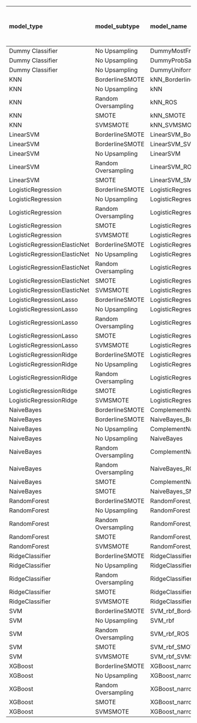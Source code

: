 | model_type                   | model_subtype       | model_name                                   |   title |   title and first paragraph |   title and 5 sentences |   title and 10 sentences | title and first sentence each paragraph   |   raw text |
|:-----------------------------|:--------------------|:---------------------------------------------|--------:|----------------------------:|------------------------:|-------------------------:|:------------------------------------------|-----------:|
| Dummy Classifier             | No Upsampling       | DummyMostFrequent                            |   0     |                       0     |                   0     |                    0     | 0.000                                     |      0     |
| Dummy Classifier             | No Upsampling       | DummyProbSampling                            |   0     |                       0     |                   0     |                    0     | 0.000                                     |      0     |
| Dummy Classifier             | No Upsampling       | DummyUniformSampling                         |   0     |                       0     |                   0     |                    0     | 0.000                                     |      0     |
| KNN                          | BorderlineSMOTE     | kNN_BorderlineSMOTE                          |   0     |                       0     |                   0     |                    0     | 0.000                                     |      0     |
| KNN                          | No Upsampling       | kNN                                          |   0     |                       0     |                   0     |                    0.026 | 0.026                                     |      0.026 |
| KNN                          | Random Oversampling | kNN_ROS                                      |   0     |                       0     |                   0     |                    0     | 0.000                                     |      0.026 |
| KNN                          | SMOTE               | kNN_SMOTE                                    |   0     |                       0     |                   0     |                    0     | 0.000                                     |      0     |
| KNN                          | SVMSMOTE            | kNN_SVMSMOTE                                 |   0     |                       0     |                   0     |                    0     | 0.000                                     |      0     |
| LinearSVM                    | BorderlineSMOTE     | LinearSVM_BorderlineSMOTE                    |   0     |                       0.026 |                   0.026 |                    0.026 | 0.000                                     |      0.026 |
| LinearSVM                    | BorderlineSMOTE     | LinearSVM_SVMSMOTE                           |   0     |                       0.026 |                   0.026 |                    0.026 | 0.000                                     |      0     |
| LinearSVM                    | No Upsampling       | LinearSVM                                    |   0     |                       0.026 |                   0.026 |                    0.026 | 0.000                                     |      0.026 |
| LinearSVM                    | Random Oversampling | LinearSVM_ROS                                |   0     |                       0.026 |                   0.026 |                    0.026 | 0.000                                     |      0.026 |
| LinearSVM                    | SMOTE               | LinearSVM_SMOTE                              |   0     |                       0.026 |                   0.026 |                    0.026 | 0.000                                     |      0.026 |
| LogisticRegression           | BorderlineSMOTE     | LogisticRegression_BorderlineSMOTE           |   0     |                       0.026 |                   0.026 |                    0.026 | 0.000                                     |      0.026 |
| LogisticRegression           | No Upsampling       | LogisticRegression                           |   0     |                       0     |                   0.026 |                    0.026 | 0.000                                     |      0.026 |
| LogisticRegression           | Random Oversampling | LogisticRegression_ROS                       |   0     |                       0.026 |                   0.026 |                    0.026 | 0.000                                     |      0.026 |
| LogisticRegression           | SMOTE               | LogisticRegression_SMOTE                     |   0     |                       0.026 |                   0.026 |                    0.026 | 0.000                                     |      0.026 |
| LogisticRegression           | SVMSMOTE            | LogisticRegression_SVMSMOTE                  |   0.026 |                       0     |                   0.026 |                    0.026 | 0.000                                     |      0.026 |
| LogisticRegressionElasticNet | BorderlineSMOTE     | LogisticRegressionElasticNet_BorderlineSMOTE |   0     |                       0     |                   0     |                    0.026 | 0.026                                     |      0     |
| LogisticRegressionElasticNet | No Upsampling       | LogisticRegressionElasticNet                 |   0     |                       0     |                   0     |                    0.026 | 0.000                                     |      0     |
| LogisticRegressionElasticNet | Random Oversampling | LogisticRegressionElasticNet_ROS             |   0     |                       0     |                   0     |                    0.026 | 0.000                                     |      0     |
| LogisticRegressionElasticNet | SMOTE               | LogisticRegressionElasticNet_SMOTE           |   0     |                       0     |                   0     |                    0.026 | 0.000                                     |      0     |
| LogisticRegressionElasticNet | SVMSMOTE            | LogisticRegressionElasticNet_SVMSMOTE        |   0     |                       0.026 |                   0     |                    0.026 | 0.000                                     |      0     |
| LogisticRegressionLasso      | BorderlineSMOTE     | LogisticRegressionLasso_BorderlineSMOTE      |   0     |                       0.026 |                   0     |                    0     | 0.000                                     |      0     |
| LogisticRegressionLasso      | No Upsampling       | LogisticRegressionLasso                      |   0     |                       0.026 |                   0     |                    0     | 0.026                                     |      0     |
| LogisticRegressionLasso      | Random Oversampling | LogisticRegressionLasso_ROS                  |   0     |                       0.026 |                   0     |                    0     | 0.026                                     |      0     |
| LogisticRegressionLasso      | SMOTE               | LogisticRegressionLasso_SMOTE                |   0     |                       0.026 |                   0     |                    0     | 0.000                                     |      0     |
| LogisticRegressionLasso      | SVMSMOTE            | LogisticRegressionLasso_SVMSMOTE             |   0     |                       0     |                   0     |                    0     | 0.000                                     |      0     |
| LogisticRegressionRidge      | BorderlineSMOTE     | LogisticRegressionRidge_BorderlineSMOTE      |   0     |                       0     |                   0.026 |                    0.026 | 0.026                                     |      0.026 |
| LogisticRegressionRidge      | No Upsampling       | LogisticRegressionRidge                      |   0     |                       0.026 |                   0.026 |                    0.026 | 0.026                                     |      0.026 |
| LogisticRegressionRidge      | Random Oversampling | LogisticRegressionRidge_ROS                  |   0     |                       0     |                   0.026 |                    0.026 | 0.026                                     |      0.026 |
| LogisticRegressionRidge      | SMOTE               | LogisticRegressionRidge_SMOTE                |   0     |                       0     |                   0.026 |                    0.026 | 0.000                                     |      0.026 |
| LogisticRegressionRidge      | SVMSMOTE            | LogisticRegressionRidge_SVMSMOTE             |   0.026 |                       0.026 |                   0.026 |                    0.026 | 0.026                                     |      0.026 |
| NaiveBayes                   | BorderlineSMOTE     | ComplementNaiveBayes_BorderlineSMOTE         |   0     |                       0     |                   0.026 |                    0.026 | 0.026                                     |      0.051 |
| NaiveBayes                   | BorderlineSMOTE     | NaiveBayes_BorderlineSMOTE                   |   0     |                       0     |                   0.051 |                    0.026 | 0.026                                     |      0.051 |
| NaiveBayes                   | No Upsampling       | ComplementNaiveBayes                         |   0     |                       0.026 |                   0.026 |                    0.026 | 0.051                                     |      0     |
| NaiveBayes                   | No Upsampling       | NaiveBayes                                   |   0     |                       0     |                   0     |                    0     | 0.000                                     |      0     |
| NaiveBayes                   | Random Oversampling | ComplementNaiveBayes_ROS                     |   0     |                       0.026 |                   0.026 |                    0.026 | 0.026                                     |      0.026 |
| NaiveBayes                   | Random Oversampling | NaiveBayes_ROS                               |   0     |                       0     |                   0.026 |                    0.026 | 0.026                                     |      0     |
| NaiveBayes                   | SMOTE               | ComplementNaiveBayes_SMOTE                   |   0     |                       0     |                   0.051 |                    0.026 | 0.000                                     |      0.051 |
| NaiveBayes                   | SMOTE               | NaiveBayes_SMOTE                             |   0     |                       0     |                   0.026 |                    0.026 | 0.026                                     |      0.051 |
| RandomForest                 | BorderlineSMOTE     | RandomForest_BorderlineSMOTE                 |   0     |                       0     |                   0.026 |                    0     | 0.026                                     |      0.026 |
| RandomForest                 | No Upsampling       | RandomForest                                 |   0     |                       0     |                   0     |                    0     | 0.000                                     |      0.026 |
| RandomForest                 | Random Oversampling | RandomForest_ROS                             |   0     |                       0     |                   0.026 |                    0.051 | **0.077**                                 |      0.051 |
| RandomForest                 | SMOTE               | RandomForest_SMOTE                           |   0     |                       0     |                   0.026 |                    0     | 0.026                                     |      0.026 |
| RandomForest                 | SVMSMOTE            | RandomForest_SVMSMOTE                        |   0     |                       0     |                   0.026 |                    0.026 | 0.026                                     |      0.026 |
| RidgeClassifier              | BorderlineSMOTE     | RidgeClassifier_BorderlineSMOTE              |   0     |                       0     |                   0.026 |                    0.026 | 0.026                                     |      0.026 |
| RidgeClassifier              | No Upsampling       | RidgeClassifier                              |   0     |                       0     |                   0.026 |                    0.026 | 0.026                                     |      0.026 |
| RidgeClassifier              | Random Oversampling | RidgeClassifier_ROS                          |   0     |                       0     |                   0.026 |                    0.026 | 0.026                                     |      0.026 |
| RidgeClassifier              | SMOTE               | RidgeClassifier_SMOTE                        |   0     |                       0     |                   0.026 |                    0.026 | 0.026                                     |      0.026 |
| RidgeClassifier              | SVMSMOTE            | RidgeClassifier_SVMSMOTE                     |   0.026 |                       0     |                   0.026 |                    0.026 | 0.026                                     |      0.026 |
| SVM                          | BorderlineSMOTE     | SVM_rbf_BorderlineSMOTE                      |   0     |                       0     |                   0     |                    0     | 0.000                                     |      0     |
| SVM                          | No Upsampling       | SVM_rbf                                      |   0     |                       0     |                   0     |                    0     | 0.000                                     |      0     |
| SVM                          | Random Oversampling | SVM_rbf_ROS                                  |   0     |                       0     |                   0     |                    0     | 0.000                                     |      0     |
| SVM                          | SMOTE               | SVM_rbf_SMOTE                                |   0     |                       0     |                   0     |                    0     | 0.000                                     |      0     |
| SVM                          | SVMSMOTE            | SVM_rbf_SVMSMOTE                             |   0     |                       0     |                   0     |                    0     | 0.000                                     |      0     |
| XGBoost                      | BorderlineSMOTE     | XGBoost_narrow_BorderlineSMOTE               |   0     |                       0     |                   0     |                    0     | 0.026                                     |      0.051 |
| XGBoost                      | No Upsampling       | XGBoost_narrow                               |   0     |                       0     |                   0.026 |                    0     | 0.026                                     |      0.051 |
| XGBoost                      | Random Oversampling | XGBoost_narrow_ROS                           |   0     |                       0     |                   0     |                    0     | 0.026                                     |      0.026 |
| XGBoost                      | SMOTE               | XGBoost_narrow_SMOTE                         |   0     |                       0     |                   0     |                    0     | 0.026                                     |      0.051 |
| XGBoost                      | SVMSMOTE            | XGBoost_narrow_SVMSMOTE                      |   0     |                       0     |                   0     |                    0     | 0.026                                     |      0.026 |